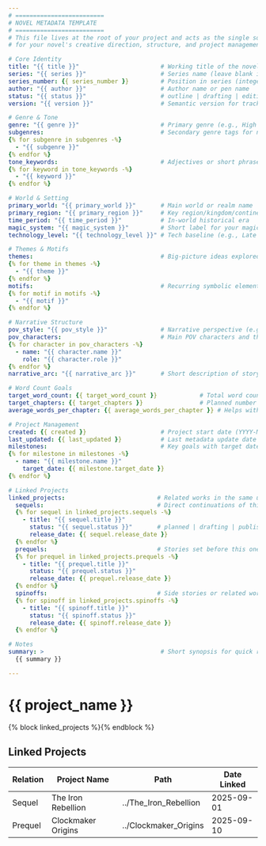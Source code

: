 ```yaml
---
# =========================
# NOVEL METADATA TEMPLATE
# =========================
# This file lives at the root of your project and acts as the single source of truth
# for your novel's creative direction, structure, and project management data.

# Core Identity
title: "{{ title }}"                       # Working title of the novel
series: "{{ series }}"                     # Series name (leave blank if standalone)
series_number: {{ series_number }}         # Position in series (integer)
author: "{{ author }}"                     # Author name or pen name
status: "{{ status }}"                     # outline | drafting | editing | complete
version: "{{ version }}"                   # Semantic version for tracking changes

# Genre & Tone
genre: "{{ genre }}"                       # Primary genre (e.g., High Fantasy)
subgenres:                                 # Secondary genre tags for nuance
{% for subgenre in subgenres -%}
  - "{{ subgenre }}"
{% endfor %}
tone_keywords:                             # Adjectives or short phrases for mood/tone
{% for keyword in tone_keywords -%}
  - "{{ keyword }}"
{% endfor %}

# World & Setting
primary_world: "{{ primary_world }}"       # Main world or realm name
primary_region: "{{ primary_region }}"     # Key region/kingdom/continent
time_period: "{{ time_period }}"           # In-world historical era
magic_system: "{{ magic_system }}"         # Short label for your magic system
technology_level: "{{ technology_level }}" # Tech baseline (e.g., Late Medieval)

# Themes & Motifs
themes:                                    # Big-picture ideas explored in the story
{% for theme in themes -%}
  - "{{ theme }}"
{% endfor %}
motifs:                                    # Recurring symbolic elements or imagery
{% for motif in motifs -%}
  - "{{ motif }}"
{% endfor %}

# Narrative Structure
pov_style: "{{ pov_style }}"               # Narrative perspective (e.g., Third Person Limited)
pov_characters:                            # Main POV characters and their roles
{% for character in pov_characters -%}
  - name: "{{ character.name }}"
    role: "{{ character.role }}"
{% endfor %}
narrative_arc: "{{ narrative_arc }}"       # Short description of story structure

# Word Count Goals
target_word_count: {{ target_word_count }}            # Total word count goal
target_chapters: {{ target_chapters }}                # Planned number of chapters
average_words_per_chapter: {{ average_words_per_chapter }} # Helps with pacing

# Project Management
created: {{ created }}                     # Project start date (YYYY-MM-DD)
last_updated: {{ last_updated }}           # Last metadata update date
milestones:                                # Key goals with target dates
{% for milestone in milestones -%}
  - name: "{{ milestone.name }}"
    target_date: {{ milestone.target_date }}
{% endfor %}

# Linked Projects
linked_projects:                          # Related works in the same universe
  sequels:                                # Direct continuations of this story
  {% for sequel in linked_projects.sequels -%}
    - title: "{{ sequel.title }}"
      status: "{{ sequel.status }}"       # planned | drafting | published
      release_date: {{ sequel.release_date }}
  {% endfor %}
  prequels:                               # Stories set before this one
  {% for prequel in linked_projects.prequels -%}
    - title: "{{ prequel.title }}"
      status: "{{ prequel.status }}"
      release_date: {{ prequel.release_date }}
  {% endfor %}
  spinoffs:                               # Side stories or related works
  {% for spinoff in linked_projects.spinoffs -%}
    - title: "{{ spinoff.title }}"
      status: "{{ spinoff.status }}"
      release_date: {{ spinoff.release_date }}
  {% endfor %}

# Notes
summary: >                                 # Short synopsis for quick reference
  {{ summary }}

---
```

# {{ project_name }}

{% block linked_projects %}{% endblock %}

## Linked Projects

| Relation | Project Name       | Path                          | Date Linked |
|----------|--------------------|-------------------------------|-------------|
| Sequel   | The Iron Rebellion | ../The_Iron_Rebellion         | 2025-09-01  |
| Prequel  | Clockmaker Origins | ../Clockmaker_Origins         | 2025-09-10  |
